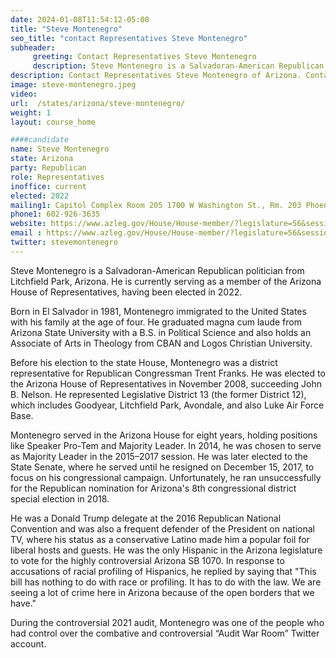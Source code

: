 ```yaml
---
date: 2024-01-08T11:54:12-05:00
title: "Steve Montenegro"
seo_title: "contact Representatives Steve Montenegro"
subheader:
     greeting: Contact Representatives Steve Montenegro
     description: Steve Montenegro is a Salvadoran-American Republican politician from Litchfield Park, Arizona. He is currently serving as a member of the Arizona House of Representatives, having been elected in 2022.
description: Contact Representatives Steve Montenegro of Arizona. Contact information for Steve Montenegro includes email address, phone number, and mailing address.
image: steve-montenegro.jpeg
video:
url:  /states/arizona/steve-montenegro/
weight: 1
layout: course_home

####candidate
name: Steve Montenegro
state: Arizona
party: Republican
role: Representatives
inoffice: current
elected: 2022
mailing1: Capitol Complex Room 205 1700 W Washington St., Rm. 203 Phoenix, AZ 85007-2890
phone1: 602-926-3635
website: https://www.azleg.gov/House/House-member/?legislature=56&session=128&legislator=2183/
email : https://www.azleg.gov/House/House-member/?legislature=56&session=128&legislator=2183/
twitter: stevemontenegro
---
```


Steve Montenegro is a Salvadoran-American Republican politician from Litchfield Park, Arizona. He is currently serving as a member of the Arizona House of Representatives, having been elected in 2022.

Born in El Salvador in 1981, Montenegro immigrated to the United States with his family at the age of four. He graduated magna cum laude from Arizona State University with a B.S. in Political Science and also holds an Associate of Arts in Theology from CBAN and Logos Christian University.

Before his election to the state House, Montenegro was a district representative for Republican Congressman Trent Franks. He was elected to the Arizona House of Representatives in November 2008, succeeding John B. Nelson. He represented Legislative District 13 (the former District 12), which includes Goodyear, Litchfield Park, Avondale, and also Luke Air Force Base.

Montenegro served in the Arizona House for eight years, holding positions like Speaker Pro-Tem and Majority Leader. In 2014, he was chosen to serve as Majority Leader in the 2015–2017 session. He was later elected to the State Senate, where he served until he resigned on December 15, 2017, to focus on his congressional campaign. Unfortunately, he ran unsuccessfully for the Republican nomination for Arizona's 8th congressional district special election in 2018.

He was a Donald Trump delegate at the 2016 Republican National Convention and was also a frequent defender of the President on national TV, where his status as a conservative Latino made him a popular foil for liberal hosts and guests. He was the only Hispanic in the Arizona legislature to vote for the highly controversial Arizona SB 1070. In response to accusations of racial profiling of Hispanics, he replied by saying that "This bill has nothing to do with race or profiling. It has to do with the law. We are seeing a lot of crime here in Arizona because of the open borders that we have."

During the controversial 2021 audit, Montenegro was one of the people who had control over the combative and controversial “Audit War Room” Twitter account.
